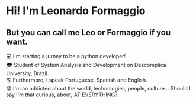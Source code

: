 <h1>Hi! I'm Leonardo Formaggio</h1>
<h2>But you can call me <strong>Leo</strong> or <strong>Formaggio</strong> if you want.</h2>
<p>💻 I'm starting a jurney to be a python developer!</br>
🎓 Student of System Analysis and Development on Descomplica University, Brazil.</br>
🌎 Furthermore, I speak Portuguese, Spanish and English.</br>
😁 I'm an addicted about the world, technologies, people, culture... Should I say I'm that curious, about, AT EVERYTHING?
